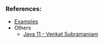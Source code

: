 ### References:

* [Examples](src/main/java/org/example/java11)
* Others
    * [Java 11 - Venkat Subramaniam](https://youtu.be/oRcOiGWK9Ts?t=7320)
